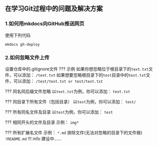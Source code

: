 ## 在学习Git过程中的问题及解决方案

### 1.如何用mkdocs向GitHub推送网页
使用下列代码

`mkdocs gh-deploy`

### 2.如何忽略文件上传

设置仓库中的.gitignore文件
??? 示例
	如果你想忽略位于根目录下的`text.txt`文件，可以添加：
	```
	/text.txt
	```
	如果想要忽略根目录下的`test`目录中的`text.txt`文件，可以添加：
	```
	/test/text.txt
	or
	test/text.txt
	```
	
??? 同名同后缀文件忽略
	以`text.txt`为例，你可以添加：
	```text.txt
	```
	
??? 同目录下所有文件（包括目录）
	以`test`为例，你可以添加：
	```text/
	```
	
??? 所有同名文件及目录
	以`test`为例，你可以添加：
	```test
	```
	
??? 相同开头的文件及目录
	示例：
	```img*
	```
	
??? 所有扩展名文件
	示例：
	`*.md`
	排除文件(无法对忽略的目录下的文件做)
	```
	!README.md
	```
!!! info
    建设中……